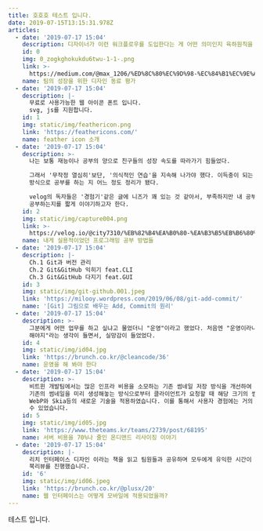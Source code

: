 ```yaml
---
title: 호호호 테스트 입니다.
date: 2019-07-15T13:15:31.978Z
articles:
  - date: '2019-07-17 15:04'
    description: 디자이너가 이런 워크플로우를 도입한다는 게 어떤 의미인지 육하원칙을 통해 알아봅시다.
    id: 0
    img: 0_zogkghokukdu6twu-1-1-.png
    link: >-
      https://medium.com/@max_1206/%ED%8C%80%EC%9D%98-%EC%84%B1%EC%9E%A5%EC%9D%84-%EC%9C%84%ED%95%9C-%EB%94%94%EC%9E%90%EC%9D%B8-%EB%8F%99%EB%A3%8C-%ED%8F%89%EA%B0%80-peer-review-f7800d5d8019
    name: 팀의 성장을 위한 디자인 동료 평가
  - date: '2019-07-17 15:04'
    description: |-
      무료로 사용가능한 웹 아이콘 폰트 입니다.
      svg, js를 지원합니다.
    id: 1
    img: static/img/feathericon.png
    link: 'https://feathericons.com/'
    name: feather icon 소개
  - date: '2019-07-17 15:04'
    description: >-
      나는 보통 재능이나 공부의 양으로 친구들의 성장 속도를 따라가기 힘들었다.

      그래서 '무작정 열심히'보단, '의식적인 연습'을 지속해 나가야 했다. 이득충이 되는 방향으로 공부를 하다 보니까, 내가 어떤
      방식으로 공부를 하는 지 어느 정도 정리가 됐다. 

      velog의 독자들은 '경험기'같은 글에 니즈가 꽤 있는 것 같아서, 부족하지만 내 공부를 위한 매개체들을 쭉 소개하고, 내가 어떻게
      공부하는지를 짧게 이야기하고자 한다.
    id: 2
    img: static/img/capture004.png
    link: >-
      https://velog.io/@city7310/%EB%82%B4%EA%B0%80-%EA%B3%B5%EB%B6%80%ED%95%98%EB%8A%94-%EB%B0%A9%EC%8B%9D
    name: 내게 실용적이었던 프로그래밍 공부 방법들
  - date: '2019-07-17 15:04'
    description: |-
      Ch.1 Git과 버전 관리
      Ch.2 Git&GitHub 익히기 feat.CLI
      Ch.3 Git&GitHub 다지기 feat.GUI
    id: 3
    img: static/img/git-github.001.jpeg
    link: 'https://milooy.wordpress.com/2019/06/08/git-add-commit/'
    name: '[Git] 그림으로 배우는 Add, Commit의 원리'
  - date: '2019-07-17 15:04'
    description: >-
      그분에게 어떤 업무를 하고 싶냐고 물었더니 "운영"이라고 했었다. 처음엔 "운영이라니... 뛰어난 역량을 가지고 있으니 중요한 개발을
      해야지"라는 생각이 들면서, 실망감이 들었었다.
    id: 4
    img: static/img/id04.jpg
    link: 'https://brunch.co.kr/@cleancode/36'
    name: 운영을 해 봐야 한다
  - date: '2019-07-17 15:04'
    description: >-
      비트윈 개발팀에서는 많은 인프라 비용을 소모하는 기존 썸네일 저장 방식을 개선하여 70%에 가까운 비용 절감 효과를 보았습니다.
      기존의 썸네일을 미리 생성해놓는 방식으로부터 클라이언트가 요청할 때 해당 크기의 썸네일을 리사이징해서 내려주는 방식으로 변경하였고,
      WebP와 Skia등의 새로운 기술을 적용하였습니다. 이를 통해서 사용자 경험에는 거의 영향을 주지 않은 상태로 비용 절감 효과를 볼
      수 있었습니다.
    id: 5
    img: static/img/id05.jpg
    link: 'https://www.theteams.kr/teams/2739/post/68195'
    name: 서버 비용을 70%나 줄인 온디맨드 리사이징 이야기
  - date: '2019-07-17 15:04'
    description: |-
      리치 인터페이스 디자인 이라는 책을 읽고 팀원들과 공유하며 모두에게 유익한 시간이 될 것 같아
      북리뷰를 진행했습니다.
    id: '6'
    img: static/img/id06.jpeg
    link: 'https://brunch.co.kr/@plusx/20'
    name: 웹 인터페이스는 어떻게 모바일에 적용되었을까?
---
```

테스트 입니다.
